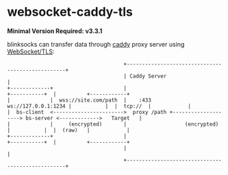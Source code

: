 # websocket-caddy-tls

**Minimal Version Required: v3.3.1**

blinksocks can transfer data through [caddy] proxy server using [WebSocket/TLS]:

```
                                      +--------------------------------------------------+
                                      | Caddy Server                                     |
+-------------+                       |                                   +-----------+  |          +------------+
|             |  wss://site.com/path  |    :433       ws://127.0.0.1:1234 |           |  |  tcp://  |            |
|  bs-client  <----------------------->  proxy /path +--------------------> bs-server <------------->   Target   |
|             |     (encrypted)       |                   (encrypted)     |           |  |  (raw)   |            |
+-------------+                       |                                   +-----------+  |          +------------+
                                      |                                                  |
                                      +--------------------------------------------------+
```

[caddy]: https://caddyserver.com
[WebSocket/TLS]: ../websocket-tls
